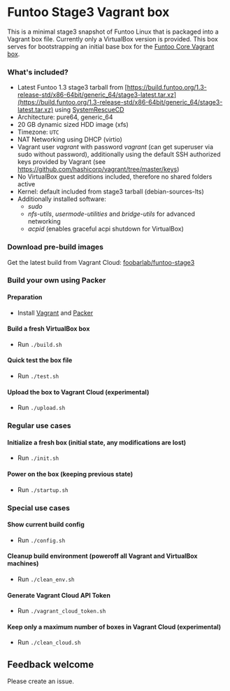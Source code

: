# Funtoo Stage3 Vagrant box

This is a minimal stage3 snapshot of Funtoo Linux that is packaged into a Vagrant box file. Currently only a VirtualBox version is provided.
This box serves for bootstrapping an initial base box for the [Funtoo Core Vagrant box](https://github.com/foobarlab/funtoo-core-packer).

### What's included?

 - Latest Funtoo 1.3 stage3 tarball from [https://build.funtoo.org/1.3-release-std/x86-64bit/generic_64/stage3-latest.tar.xz](https://build.funtoo.org/1.3-release-std/x86-64bit/generic_64/stage3-latest.tar.xz) using [SystemRescueCD](http://www.system-rescue-cd.org)
 - Architecture: pure64, generic_64
 - 20 GB dynamic sized HDD image (xfs)
 - Timezone: ```UTC```
 - NAT Networking using DHCP (virtio)
 - Vagrant user *vagrant* with password *vagrant* (can get superuser via sudo without password), additionally using the default SSH authorized keys provided by Vagrant (see https://github.com/hashicorp/vagrant/tree/master/keys) 
 - No VirtualBox guest additions included, therefore no shared folders active
 - Kernel: default included from stage3 tarball (debian-sources-lts)
 - Additionally installed software:
   - *sudo*
   - *nfs-utils*, *usermode-utilities* and *bridge-utils* for advanced networking
   - *acpid* (enables graceful acpi shutdown for VirtualBox)

### Download pre-build images

Get the latest build from Vagrant Cloud: [foobarlab/funtoo-stage3](https://app.vagrantup.com/foobarlab/boxes/funtoo-stage3)

### Build your own using Packer

#### Preparation

 - Install [Vagrant](https://www.vagrantup.com/) and [Packer](https://www.packer.io/)

#### Build a fresh VirtualBox box

 - Run ```./build.sh```
 
#### Quick test the box file

 - Run ```./test.sh```

#### Upload the box to Vagrant Cloud (experimental)

 - Run ```./upload.sh```

### Regular use cases

#### Initialize a fresh box (initial state, any modifications are lost)

 - Run ```./init.sh```

#### Power on the box (keeping previous state)

 - Run ```./startup.sh```

### Special use cases

#### Show current build config

 - Run ```./config.sh```

#### Cleanup build environment (poweroff all Vagrant and VirtualBox machines)

 - Run ```./clean_env.sh```

#### Generate Vagrant Cloud API Token

 - Run ```./vagrant_cloud_token.sh```

#### Keep only a maximum number of boxes in Vagrant Cloud (experimental)

 - Run ```./clean_cloud.sh```

## Feedback welcome

Please create an issue.
